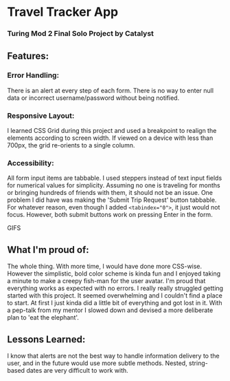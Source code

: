 # Travel Tracker App
### Turing Mod 2 Final Solo Project by Catalyst

## Features:
### Error Handling:
There is an alert at every step of each form. There is no way to enter null data or incorrect username/password without being notified.
### Responsive Layout:
I learned CSS Grid during this project and used a breakpoint to realign the elements according to screen width. If viewed on a device with less than 700px, the grid re-orients to a single column.
### Accessibility:
All form input items are tabbable. I used steppers instead of text input fields for numerical values for simplicity. Assuming no one is traveling for months or bringing hundreds of friends with them, it should not be an issue.
One problem I did have was making the 'Submit Trip Request' button tabbable. For whatever reason, even though I added `<tabindex="0">`, it just would not focus. However, both submit buttons work on pressing Enter in the form.

GIFS

## What I'm proud of:
The whole thing. With more time, I would have done more CSS-wise. However the simplistic, bold color scheme is kinda fun and I enjoyed taking a minute to make a creepy fish-man for the user avatar.
I'm proud that everything works as expected with no errors. 
I really really struggled getting started with this project. It seemed overwhelming and I couldn't find a place to start. At first I just kinda did a little bit of everything and got lost in it. With a pep-talk from my mentor I slowed down and devised a more deliberate plan to 'eat the elephant'.

## Lessons Learned:
I know that alerts are not the best way to handle information delivery to the user, and in the future would use more subtle methods.
Nested, string-based dates are very difficult to work with.
